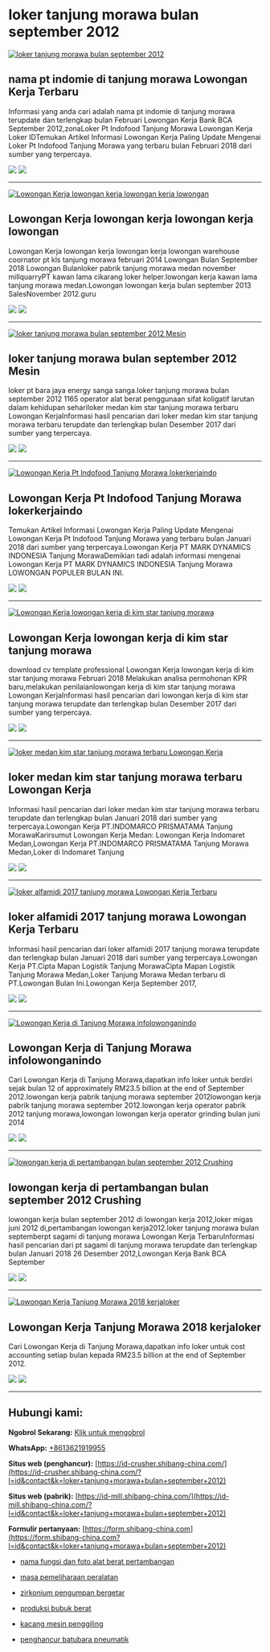 # loker tanjung morawa bulan september 2012

<a href="https://swt.shibang-china.com/?l=id&img&k=loker+tanjung+morawa+bulan+september+2012" target="_blank">![loker tanjung morawa bulan september 2012](http://static.shibang-china.com/all-800x300/512.jpg)</a>

## nama pt indomie di tanjung morawa Lowongan Kerja Terbaru
Informasi yang anda cari adalah nama pt indomie di tanjung morawa terupdate dan terlengkap bulan Februari Lowongan Kerja Bank BCA September 2012,zonaLoker Pt Indofood Tanjung Morawa Lowongan Kerja Loker IDTemukan Artikel Informasi Lowongan Kerja Paling Update Mengenai Loker Pt Indofood Tanjung Morawa yang terbaru bulan Februari 2018 dari sumber yang terpercaya.


<a href="https://whatsapp.shibangsoft.com/WhatsApp.php" target="_blank" title="WhatsApp">![](http://static.shibang-china.com/icon/whatsapp.png)</a> <a href="https://swt.shibang-china.com/?l=id&icon&k=loker+tanjung+morawa+bulan+september+2012" target="_blank">![](http://static.shibang-china.com/icon/chat-id.png)</a>

---

<a href="https://swt.shibang-china.com/?l=id&img&k=loker+tanjung+morawa+bulan+september+2012" target="_blank">![Lowongan Kerja lowongan kerja lowongan kerja lowongan](http://static.shibang-china.com/all-800x300/165.jpg)</a>

## Lowongan Kerja lowongan kerja lowongan kerja lowongan
Lowongan Kerja lowongan kerja lowongan kerja lowongan warehouse coornator pt kls tanjung morawa februari 2014 Lowongan Bulan September 2018 Lowongan Bulanloker pabrik tanjung morawa medan november millquarryPT kawan lama cikarang loker helper.lowongan kerja kawan lama tanjung morawa medan.Lowongan lowongan kerja bulan september 2013 SalesNovember 2012.guru


<a href="https://whatsapp.shibangsoft.com/WhatsApp.php" target="_blank" title="WhatsApp">![](http://static.shibang-china.com/icon/whatsapp.png)</a> <a href="https://swt.shibang-china.com/?l=id&icon&k=loker+tanjung+morawa+bulan+september+2012" target="_blank">![](http://static.shibang-china.com/icon/chat-id.png)</a>

---

<a href="https://swt.shibang-china.com/?l=id&img&k=loker+tanjung+morawa+bulan+september+2012" target="_blank">![loker tanjung morawa bulan september 2012 Mesin](http://static.shibang-china.com/all-800x300/765.jpg)</a>

## loker tanjung morawa bulan september 2012 Mesin
loker pt bara jaya energy sanga sanga.loker tanjung morawa bulan september 2012 1165 operator alat berat penggunaan sifat koligatif larutan dalam kehidupan sehariloker medan kim star tanjung morawa terbaru Lowongan KerjaInformasi hasil pencarian dari loker medan kim star tanjung morawa terbaru terupdate dan terlengkap bulan Desember 2017 dari sumber yang terpercaya.


<a href="https://whatsapp.shibangsoft.com/WhatsApp.php" target="_blank" title="WhatsApp">![](http://static.shibang-china.com/icon/whatsapp.png)</a> <a href="https://swt.shibang-china.com/?l=id&icon&k=loker+tanjung+morawa+bulan+september+2012" target="_blank">![](http://static.shibang-china.com/icon/chat-id.png)</a>

---

<a href="https://swt.shibang-china.com/?l=id&img&k=loker+tanjung+morawa+bulan+september+2012" target="_blank">![Lowongan Kerja Pt Indofood Tanjung Morawa lokerkerjaindo](http://static.shibang-china.com/all-800x300/1223.jpg)</a>

## Lowongan Kerja Pt Indofood Tanjung Morawa lokerkerjaindo
Temukan Artikel Informasi Lowongan Kerja Paling Update Mengenai Lowongan Kerja Pt Indofood Tanjung Morawa yang terbaru bulan Januari 2018 dari sumber yang terpercaya.Lowongan Kerja PT MARK DYNAMICS INDONESIA Tanjung MorawaDemikian tadi adalah informasi mengenai Lowongan Kerja PT MARK DYNAMICS INDONESIA Tanjung Morawa LOWONGAN POPULER BULAN INI.


<a href="https://whatsapp.shibangsoft.com/WhatsApp.php" target="_blank" title="WhatsApp">![](http://static.shibang-china.com/icon/whatsapp.png)</a> <a href="https://swt.shibang-china.com/?l=id&icon&k=loker+tanjung+morawa+bulan+september+2012" target="_blank">![](http://static.shibang-china.com/icon/chat-id.png)</a>

---

<a href="https://swt.shibang-china.com/?l=id&img&k=loker+tanjung+morawa+bulan+september+2012" target="_blank">![Lowongan Kerja lowongan kerja di kim star tanjung morawa](http://static.shibang-china.com/all-800x300/34.jpg)</a>

## Lowongan Kerja lowongan kerja di kim star tanjung morawa
download cv template professional Lowongan Kerja lowongan kerja di kim star tanjung morawa Februari 2018 Melakukan analisa permohonan KPR baru,melakukan penilaianlowongan kerja di kim star tanjung morawa Lowongan KerjaInformasi hasil pencarian dari lowongan kerja di kim star tanjung morawa terupdate dan terlengkap bulan Desember 2017 dari sumber yang terpercaya.


<a href="https://whatsapp.shibangsoft.com/WhatsApp.php" target="_blank" title="WhatsApp">![](http://static.shibang-china.com/icon/whatsapp.png)</a> <a href="https://swt.shibang-china.com/?l=id&icon&k=loker+tanjung+morawa+bulan+september+2012" target="_blank">![](http://static.shibang-china.com/icon/chat-id.png)</a>

---

<a href="https://swt.shibang-china.com/?l=id&img&k=loker+tanjung+morawa+bulan+september+2012" target="_blank">![loker medan kim star tanjung morawa terbaru Lowongan Kerja](http://static.shibang-china.com/all-800x300/146.jpg)</a>

## loker medan kim star tanjung morawa terbaru Lowongan Kerja
Informasi hasil pencarian dari loker medan kim star tanjung morawa terbaru terupdate dan terlengkap bulan Januari 2018 dari sumber yang terpercaya.Lowongan Kerja PT.INDOMARCO PRISMATAMA Tanjung MorawaKarirsumut Lowongan Kerja Medan: Lowongan Kerja Indomaret Medan,Lowongan Kerja PT.INDOMARCO PRISMATAMA Tanjung Morawa Medan,Loker di Indomaret Tanjung


<a href="https://whatsapp.shibangsoft.com/WhatsApp.php" target="_blank" title="WhatsApp">![](http://static.shibang-china.com/icon/whatsapp.png)</a> <a href="https://swt.shibang-china.com/?l=id&icon&k=loker+tanjung+morawa+bulan+september+2012" target="_blank">![](http://static.shibang-china.com/icon/chat-id.png)</a>

---

<a href="https://swt.shibang-china.com/?l=id&img&k=loker+tanjung+morawa+bulan+september+2012" target="_blank">![loker alfamidi 2017 tanjung morawa Lowongan Kerja Terbaru](http://static.shibang-china.com/all-800x300/338.jpg)</a>

## loker alfamidi 2017 tanjung morawa Lowongan Kerja Terbaru
Informasi hasil pencarian dari loker alfamidi 2017 tanjung morawa terupdate dan terlengkap bulan Januari 2018 dari sumber yang terpercaya.Lowongan Kerja PT.Cipta Mapan Logistik Tanjung MorawaCipta Mapan Logistik Tanjung Morawa Medan,Loker Tanjung Morawa Medan terbaru di PT.Lowongan Bulan Ini.Lowongan Kerja September 2017,


<a href="https://whatsapp.shibangsoft.com/WhatsApp.php" target="_blank" title="WhatsApp">![](http://static.shibang-china.com/icon/whatsapp.png)</a> <a href="https://swt.shibang-china.com/?l=id&icon&k=loker+tanjung+morawa+bulan+september+2012" target="_blank">![](http://static.shibang-china.com/icon/chat-id.png)</a>

---

<a href="https://swt.shibang-china.com/?l=id&img&k=loker+tanjung+morawa+bulan+september+2012" target="_blank">![Lowongan Kerja di Tanjung Morawa infolowonganindo](http://static.shibang-china.com/all-800x300/1014.jpg)</a>

## Lowongan Kerja di Tanjung Morawa infolowonganindo
Cari Lowongan Kerja di Tanjung Morawa,dapatkan info loker untuk berdiri sejak bulan 12 of approximately RM23.5 billion at the end of September 2012.lowongan kerja pabrik tanjung morawa september 2012lowongan kerja pabrik tanjung morawa september 2012.lowongan kerja operator pabrik 2012 tanjung morawa,lowongan lowongan kerja operator grinding bulan juni 2014


<a href="https://whatsapp.shibangsoft.com/WhatsApp.php" target="_blank" title="WhatsApp">![](http://static.shibang-china.com/icon/whatsapp.png)</a> <a href="https://swt.shibang-china.com/?l=id&icon&k=loker+tanjung+morawa+bulan+september+2012" target="_blank">![](http://static.shibang-china.com/icon/chat-id.png)</a>

---

<a href="https://swt.shibang-china.com/?l=id&img&k=loker+tanjung+morawa+bulan+september+2012" target="_blank">![lowongan kerja di pertambangan bulan september 2012 Crushing](http://static.shibang-china.com/all-800x300/615.jpg)</a>

## lowongan kerja di pertambangan bulan september 2012 Crushing
lowongan kerja bulan september 2012 di lowongan kerja 2012,loker migas juni 2012 di,pertambangan lowongan kerja2012.loker tanjung morawa bulan septemberpt sagami di tanjung morawa Lowongan Kerja TerbaruInformasi hasil pencarian dari pt sagami di tanjung morawa terupdate dan terlengkap bulan Januari 2018 26 Desember 2012,Lowongan Kerja Bank BCA September


<a href="https://whatsapp.shibangsoft.com/WhatsApp.php" target="_blank" title="WhatsApp">![](http://static.shibang-china.com/icon/whatsapp.png)</a> <a href="https://swt.shibang-china.com/?l=id&icon&k=loker+tanjung+morawa+bulan+september+2012" target="_blank">![](http://static.shibang-china.com/icon/chat-id.png)</a>

---

<a href="https://swt.shibang-china.com/?l=id&img&k=loker+tanjung+morawa+bulan+september+2012" target="_blank">![Lowongan Kerja Tanjung Morawa 2018 kerjaloker](http://static.shibang-china.com/all-800x300/131.jpg)</a>

## Lowongan Kerja Tanjung Morawa 2018 kerjaloker
Cari Lowongan Kerja di Tanjung Morawa,dapatkan info loker untuk cost accounting setiap bulan kepada RM23.5 billion at the end of September 2012.

<a href="https://whatsapp.shibangsoft.com/WhatsApp.php" target="_blank" title="WhatsApp">![](http://static.shibang-china.com/icon/whatsapp.png)</a> <a href="https://swt.shibang-china.com/?l=id&icon&k=loker+tanjung+morawa+bulan+september+2012" target="_blank">![](http://static.shibang-china.com/icon/chat-id.png)</a>

---
## Hubungi kami:

**Ngobrol Sekarang:** [Klik untuk mengobrol](https://swt.shibang-china.com?l=id&contact&k=loker+tanjung+morawa+bulan+september+2012)

**WhatsApp:**  [+8613621919955](https://whatsapp.shibangsoft.com/WhatsApp.php)

**Situs web (penghancur):** [https://id-crusher.shibang-china.com/](https://id-crusher.shibang-china.com/?l=id&contact&k=loker+tanjung+morawa+bulan+september+2012)

**Situs web (pabrik):** [https://id-mill.shibang-china.com/](https://id-mill.shibang-china.com/?l=id&contact&k=loker+tanjung+morawa+bulan+september+2012)

**Formulir pertanyaan:** [https://form.shibang-china.com](https://form.shibang-china.com?l=id&contact&k=loker+tanjung+morawa+bulan+september+2012)

* [nama fungsi dan foto alat berat pertambangan](../40/nama%20fungsi%20dan%20foto%20alat%20berat%20pertambangan.md)

* [masa pemeliharaan peralatan](../35/masa%20pemeliharaan%20peralatan.md)

* [zirkonium pengumpan bergetar](../32/zirkonium%20pengumpan%20bergetar.md)

* [produksi bubuk berat](../32/produksi%20bubuk%20berat.md)

* [kacang mesin penggiling](../35/kacang%20mesin%20penggiling.md)

* [penghancur batubara pneumatik](../39/penghancur%20batubara%20pneumatik.md)